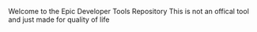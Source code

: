 Welcome to the Epic Developer Tools Repository
This is not an offical tool and just made for quality of life

